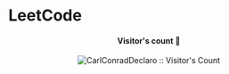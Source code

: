 # LeetCode

<h4 align="center">Visitor's count 👀</h4>
<p align="center"><img src="https://profile-counter.glitch.me/LeetCode/count.svg" alt="CarlConradDeclaro :: Visitor's Count" /></p>
